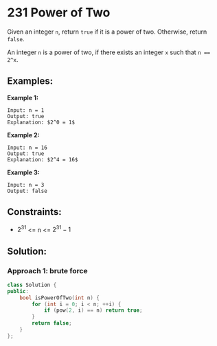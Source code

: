 # 231 Power of Two

Given an integer `n`, return `true` if it is a power of two. Otherwise, return `false`.

An integer `n` is a power of two, if there exists an integer `x` such that `n == 2^x`.

## Examples:
**Example 1:**
```
Input: n = 1
Output: true
Explanation: $2^0 = 1$
```
**Example 2:**
```
Input: n = 16
Output: true
Explanation: $2^4 = 16$
```

**Example 3:**
```
Input: n = 3
Output: false
```
## Constraints:
- $2^{31}$ <= n <= $2^{31} - 1$


## Solution:

### Approach 1: brute force
```c++
class Solution {
public:
    bool isPowerOfTwo(int n) {
        for (int i = 0; i < n; ++i) {
            if (pow(2, i) == n) return true;
        }
        return false;
    }
};
```
